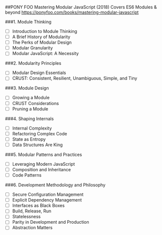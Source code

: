 ##PONY FOO Mastering Modular JavaScript (2018)
Covers ES6 Modules & beyond
https://ponyfoo.com/books/mastering-modular-javascript

###1. Module Thinking
- [ ] Introduction to Module Thinking
- [ ] A Brief History of Modularity
- [ ] The Perks of Modular Design
- [ ] Modular Granularity
- [ ] Modular JavaScript: A Necessity

###2. Modularity Principles
- [ ] Modular Design Essentials
- [ ] CRUST: Consistent, Resilient, Unambiguous, Simple, and Tiny

###3. Module Design
- [ ] Growing a Module
- [ ] CRUST Considerations
- [ ] Pruning a Module

###4. Shaping Internals
- [ ] Internal Complexity
- [ ] Refactoring Complex Code
- [ ] State as Entropy
- [ ] Data Structures Are King

###5. Modular Patterns and Practices
- [ ] Leveraging Modern JavaScript
- [ ] Composition and Inheritance
- [ ] Code Patterns

###6. Development Methodology and Philosophy
- [ ] Secure Configuration Management
- [ ] Explicit Dependency Management
- [ ] Interfaces as Black Boxes
- [ ] Build, Release, Run
- [ ] Statelessness
- [ ] Parity in Development and Production
- [ ] Abstraction Matters
